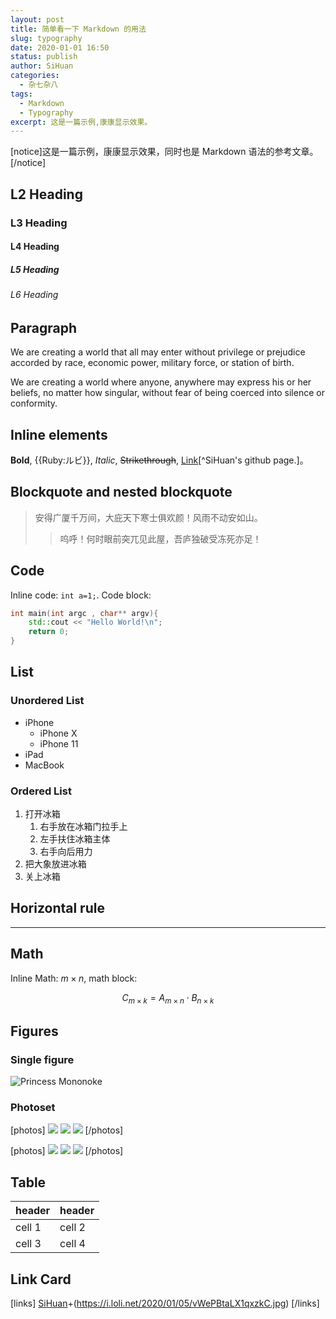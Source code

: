 ```yaml
---
layout: post
title: 简单看一下 Markdown 的用法
slug: typography
date: 2020-01-01 16:50
status: publish
author: SiHuan
categories: 
  - 杂七杂八
tags:
  - Markdown
  - Typography
excerpt: 这是一篇示例,康康显示效果。
---
```


[notice]这是一篇示例，康康显示效果，同时也是 Markdown 语法的参考文章。[/notice]

## L2 Heading

### L3 Heading

#### L4 Heading

##### L5 Heading

###### L6 Heading

## Paragraph

We are creating a world that all may enter without privilege or prejudice accorded by race, economic power, military force, or station of birth.

We are creating a world where anyone, anywhere may express his or her beliefs, no matter how singular, without fear of being coerced into silence or conformity.

## Inline elements

**Bold**, {{Ruby:ルビ}}, *Italic*, ~~Strikethrough~~, [Link](https://www.github.com/Si-Huan)[^SiHuan's github page.]。

## Blockquote and nested blockquote

> 安得广厦千万间，大庇天下寒士俱欢颜！风雨不动安如山。
> 
> > 呜呼！何时眼前突兀见此屋，吾庐独破受冻死亦足！

## Code

Inline code: `int a=1;`. Code block:

```cpp
int main(int argc , char** argv){
    std::cout << "Hello World!\n";
    return 0;
}
```

## List

### Unordered List

* iPhone
  * iPhone X
  * iPhone 11
* iPad
* MacBook

### Ordered List

1. 打开冰箱
   1. 右手放在冰箱门拉手上
   2. 左手扶住冰箱主体
   3. 右手向后用力
2. 把大象放进冰箱
3. 关上冰箱

## Horizontal rule

------

## Math

Inline Math: $m\times n$, math block:

$$C_{m\times k}=A_{m\times n}\cdot B_{n\times k}$$

## Figures

### Single figure

![Princess Mononoke](./assets/Mononoke_Hime.jpg)

### Photoset

[photos]
![](./assets/IMG_0073.jpeg)
![][1]
![](./assets/IMG_0053.jpeg)
[/photos]

[photos]
![](./assets/IMG_0039.jpeg)
![](./assets/IMG_00510.jpeg)
![](./assets/IMG_0005.jpeg)
[/photos]

## Table

| header | header |
| ------ | ------ |
| cell 1 | cell 2 |
| cell 3 | cell 4 |

## Link Card

[links]
[SiHuan](https://www.github.com/Si-Huan)+(https://i.loli.net/2020/01/05/vWePBtaLX1qxzkC.jpg)
[/links]

[1]: ./assets/1463017562.jpg
